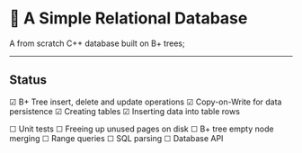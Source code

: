 # 🚀 A Simple Relational Database

A from scratch C++ database built on B+ trees;

---

## Status

☑ B+ Tree insert, delete and update operations
☑ Copy-on-Write for data persistence
☑ Creating tables
☑ Inserting data into table rows

☐ Unit tests
☐ Freeing up unused pages on disk
☐ B+ tree empty node merging
☐ Range queries
☐ SQL parsing
☐ Database API

